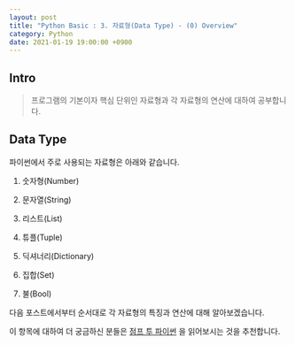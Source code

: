 ```yaml
---
layout: post
title: "Python Basic : 3. 자료형(Data Type) - (0) Overview"
category: Python
date: 2021-01-19 19:00:00 +0900
---
```

## Intro
>프로그램의 기본이자 핵심 단위인 자료형과 각 자료형의 연산에 대하여 공부합니다.

## Data Type
파이썬에서 주로 사용되는 자료형은 아래와 같습니다.

1. 숫자형(Number)

2. 문자열(String)

3. 리스트(List)

4. 튜플(Tuple)

5. 딕셔너리(Dictionary)

6. 집합(Set)

7. 불(Bool)

다음 포스트에서부터 순서대로 각 자료형의 특징과 연산에 대해 알아보겠습니다.

이 항목에 대하여 더 궁금하신 분들은 [점프 투 파이썬](https://wikidocs.net/11) 을 읽어보시는 것을 추천합니다.
